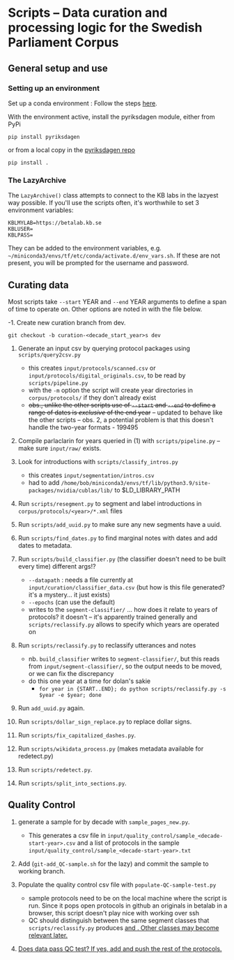 # Scripts – Data curation and processing logic for the Swedish Parliament Corpus 

## General setup and use

### Setting up an environment

Set up a conda environment : Follow the steps [here](https://www.tensorflow.org/install/pip).

With the environment active, install the pyriksdagen module, either from PyPi

```
pip install pyriksdagen
```

or from a local copy in the [pyriksdagen repo](https://github.com/swerik-project/pyriksdagen)

```
pip install .
```

### The LazyArchive

The `LazyArchive()` class attempts to connect to the KB labs in the lazyest way possible. If you'll use the scripts often, it's worthwhile to set 3 environment variables:

	KBLMYLAB=https://betalab.kb.se
	KBLUSER=
	KBLPASS=

They can be added to the environment variables, e.g. `~/miniconda3/envs/tf/etc/conda/activate.d/env_vars.sh`. If these are not present, you will be prompted for the username and password.


## Curating data


Most scripts take `--start` YEAR and `--end` YEAR arguments to define a span of time to operate on. Other options are noted in with the file below.

-1. Create new curation branch from dev.

	git checkout -b curation-<decade_start_year>s dev

1. Generate an input csv by querying protocol packages using `scripts/query2csv.py`
	- this creates `input/protocols/scanned.csv` or `input/protocols/digital_originals.csv`, to be read by `scripts/pipeline.py`
	- with the `-m` option the script will create year directories in `corpus/protocols/` if they don't already exist
    - ~~obs., unlike the other scripts use of `--start` and `--end` to define a range of dates is *exclusive* of the end year~~
        – updated to behave like the other scripts
    – obs. 2, a potential problem is that this doesn't handle the two-year formats - 199495

2. Compile parlaclarin for years queried in (1) with `scripts/pipeline.py`
    – make sure `input/raw/` exists.

3. Look for introductions with `scripts/classify_intros.py`
	- this creates `input/segmentation/intros.csv`
    - had to add `/home/bob/miniconda3/envs/tf/lib/python3.9/site-packages/nvidia/cublas/lib/` to $LD_LIBRARY_PATH

4. Run `scripts/resegment.py` to segment and label introductions in `corpus/protocols/<year>/*.xml` files

5. Run `scripts/add_uuid.py` to make sure any new segments have a uuid.

6. Run `scripts/find_dates.py` to find marginal notes with dates and add dates to metadata.

7. Run `scripts/build_classifier.py` (the classifier doesn't need to be built every time)
	different args!?
	- `--datapath` : needs a file currently at `input/curation/classifier_data.csv` (but how is this file generated? it's a mystery... it just exists)
	- `--epochs` (can use the default)
	- writes to the `segment-classifier/` ... how does it relate to years of protocols? it doesn't – it's apparently trained generally and `scripts/reclassify.py` allows to specify which years are operated on

8. Run `scripts/reclassify.py` to reclassify utterances and notes
    - nb. `build_classifier` writes to `segment-classifier/`, but this reads from `input/segment-classifier/`, so the output needs to be moved, or we can fix the discrepancy
    - do this one year at a time for dolan's sakie
        - `for year in {START..END}; do python scripts/reclassify.py -s $year -e $year; done`

9. Run `add_uuid.py` again.

10. Run `scripts/dollar_sign_replace.py` to replace dollar signs.

11. Run `scripts/fix_capitalized_dashes.py`.

12. Run `scripts/wikidata_process.py` (makes metadata available for redetect.py)

13. Run `scripts/redetect.py`.

14. Run `scripts/split_into_sections.py`.


## Quality Control

1. generate a sample for by decade with `sample_pages_new.py`. 
	- This generates a csv file in `input/quality_control/sample_<decade-start-year>.csv` and a list of protocols in the sample `input/quality_control/sample_<decade-start-year>.txt`
	
2. Add (`git-add_QC-sample.sh` for the lazy) and commit the sample to working branch.

3. Populate the quality control csv file with `populate-QC-sample-test.py`
	- sample protocols need to be on the local machine where the script is run. Since it pops open protocols in github an originals in betalab in a browser, this script doesn't play nice with working over ssh
	- QC should distinguish between the same segment classes that `scripts/reclassify.py` produces <u> and <note>. Other classes may become relevant later.

4. Does data pass QC test? If yes, add and push the rest of the protocols.

